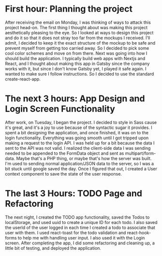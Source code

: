 # First hour: Planning the project

After receiving the email on Monday, I was thinking of ways to attack this project head-on. The first thing I thought about was making this project aesthetically pleasing to the eye. So I looked at ways to design this project and do it so that it does not stray too far from the mockups I received. I'll admit, I decided to keep it the exact structure of the mockup to be safe and prevent myself from getting too carried away. So I decided to pick some cool color schemes and move on from there. Next was going into how I should build the application. I typically build web apps with Nextjs and React, and I thought about making this app in Gatsby since the company works with it, but since I don't know Gatsby yet, I played it safe again. I wanted to make sure I follow instructions. So I decided to use the standard create-react-app.  

# The next 3 hours: App Design and Login Screen Functionality

After work, on Tuesday, I began the project. I decided to style in Sass cause it's great, and it's a joy to use because of the syntactic sugar it provides. I spent a bit designing the application, and once finished, it was on to the login functionality. Everything was going smooth until I got tripped upon making a request to the login API. I was held up for a bit because the data I sent to the API was not valid. I realized the client-side data I was sending needed to be appended to the FormData object and sent as multipart/form-data. Maybe that's a PHP thing, or maybe that's how the server was built. I'm used to sending normal application/JSON data to the server, so I was a bit stuck until google saved the day. Once I figured that out, I created a User context component to save the state of the user response. 


# The last 3 Hours: TODO Page and Refactoring

The next night, I created the TODO app functionality, saved the Todos to localStorage, and used uuid to create a unique ID for each todo. I also saved the userId of the user logged in each time I created a todo to associate that user with them. I used react-toast for the todo validation and react-hook-forms to help me with handling user input. I also used it with the Login screen. After completing the app, I did some refactoring and cleaning up, a little bit of testing, and deployed the application.



